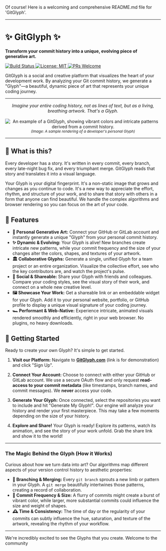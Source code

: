 Of course! Here is a welcoming and comprehensive README.md file for 'GitGlyph'.

---

# ✨ GitGlyph ✨

**Transform your commit history into a unique, evolving piece of generative art.**

[
![Build Status](https://img.shields.io/badge/build-passing-brightgreen)
](https://github.com/) [
![License: MIT](https://img.shields.io/badge/License-MIT-yellow.svg)
](https://opensource.org/licenses/MIT) [
![PRs Welcome](https://img.shields.io/badge/PRs-welcome-brightgreen.svg)
](https://github.com/)

GitGlyph is a social and creative platform that visualizes the heart of your development work. By analyzing your Git commit history, we generate a "Glyph"—a beautiful, dynamic piece of art that represents your unique coding journey.

---

<p align="center">
  <em>Imagine your entire coding history, not as lines of text, but as a living, breathing artwork. That's a Glyph.</em>
  <br><br>
  <img src="https://via.placeholder.com/800x400.png?text=A+Stunning+Example+of+a+User's+GitGlyph" alt="An example of a GitGlyph, showing vibrant colors and intricate patterns derived from a commit history.">
  <br>
  <small><em>(Image: A sample rendering of a developer's personal Glyph)</em></small>
</p>

---

## 🧐 What is this?

Every developer has a story. It's written in every commit, every branch, every late-night bug fix, and every triumphant merge. GitGlyph reads that story and translates it into a visual language.

Your Glyph is your digital fingerprint. It's a non-static image that grows and changes as you continue to code. It's a new way to appreciate the effort, rhythm, and structure of your work, and to share that story with others in a form that anyone can find beautiful. We handle the complex algorithms and browser rendering so you can focus on the art of your code.

## 🚀 Features

*   **🎨 Personal Generative Art:** Connect your GitHub or GitLab account and instantly generate a unique "Glyph" from your personal commit history.
*   **✨ Dynamic & Evolving:** Your Glyph is alive! New branches create intricate new patterns, while your commit frequency and the size of your changes alter the colors, shapes, and textures of your artwork.
*   **🏛️ Collaborative Glyphs:** Generate a single, unified Glyph for a team project or an entire organization. Visualize the collective effort, see who the key contributors are, and watch the project's pulse.
*   **🤝 Social & Shareable:** Share your Glyph with friends and colleagues. Compare your coding styles, see the visual story of their work, and connect on a whole new creative level.
*   **🖼️ Showcase Your Work:** Get a shareable link or an embeddable widget for your Glyph. Add it to your personal website, portfolio, or GitHub profile to display a unique visual signature of your coding journey.
*   **🏎️ Performant & Web-Native:** Experience intricate, animated visuals rendered smoothly and efficiently, right in your web browser. No plugins, no heavy downloads.

## 🏁 Getting Started

Ready to create your own Glyph? It's simple to get started.

1.  **Visit our Platform:**
    Navigate to **[GitGlyph.com](https://www.example.com)** (link is for demonstration) and click "Sign Up".

2.  **Connect Your Account:**
    Choose to connect with either your GitHub or GitLab account. We use a secure OAuth flow and only request **read-access to your commit metadata** (like timestamps, branch names, and commit messages). We **never** access your code.

3.  **Generate Your Glyph:**
    Once connected, select the repositories you want to include and hit "Generate My Glyph!". Our engine will analyze your history and render your first masterpiece. This may take a few moments depending on the size of your history.

4.  **Explore and Share!**
    Your Glyph is ready! Explore its patterns, watch its animation, and see the story of your work unfold. Grab the share link and show it to the world!

---

### The Magic Behind the Glyph (How it Works)

Curious about how we turn data into art? Our algorithms map different aspects of your version control history to aesthetic properties:

*   **🌳 Branching & Merging:** Every `git branch` sprouts a new limb or pattern in your Glyph. A `git merge` beautifully intertwines those patterns, creating a record of collaboration.
*   **🎨 Commit Frequency & Size:** A flurry of commits might create a burst of vibrant color, while larger, more substantial commits could influence the size and weight of shapes.
*   **🕰️ Time & Consistency:** The time of day or the regularity of your commits can subtly influence the hue, saturation, and texture of the artwork, revealing the rhythm of your workflow.

---

We're incredibly excited to see the Glyphs that you create. Welcome to the community